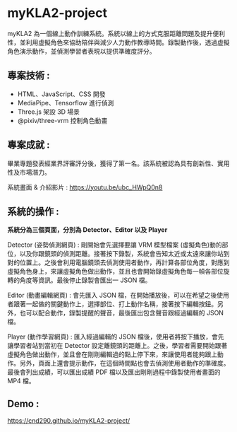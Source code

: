 # myKLA2-project
myKLA2 為一個線上動作訓練系統。系統以線上的方式克服距離問題及提升便利性，並利用虛擬角色來協助陪伴與減少人力動作教導時間。錄製動作後，透過虛擬角色演示動作，並偵測學習者表現以提供準確度評分。

## 專案技術 :
- HTML、JavaScript、CSS 開發
- MediaPipe、Tensorflow 進行偵測
- Three.js 架設 3D 場景
- @pixiv/three-vrm 控制角色動畫

## 專案成就 :
畢業專題發表經業界評審評分後，獲得了第一名。該系統被認為具有創新性、實用性及市場潛力。 

系統畫面 & 介紹影片 : https://youtu.be/ubc_HWpQ0n8

## 系統的操作 :
**系統分為三個頁面，分別為 Detector、Editor 以及 Player**

Detector (姿勢偵測網頁) : 剛開始會先選擇要讓 VRM 模型檔案 (虛擬角色)動的部位，以及你跟鏡頭的偵測距離。接著按下錄製，系統會告知太近或太遠來讓你站到對的位置上。之後會利用電腦鏡頭去偵測使用者動作，再計算各部位角度，對應到虛擬角色身上，來讓虛擬角色做出動作，並且也會開始錄虛擬角色每一幀各部位旋轉的角度等資訊。最後停止錄製會匯出一 JSON 檔。

Editor (動畫編輯網頁) : 會先匯入 JSON 檔，在開始播放後，可以在希望之後使用者跟著一起做的關鍵動作上，選擇部位、打上動作名稱，接著按下編輯按鈕。另外，也可以配合動作，錄製提醒的聲音，最後匯出包含聲音跟經過編輯的 JSON 檔。

Player (動作學習網頁) : 匯入經過編輯的 JSON 檔後，使用者將按下播放，會先讓學習者站到當初在 Detector 設定離鏡頭的距離上。之後，學習者需要開始跟著虛擬角色做出動作，並且會在剛剛編輯過的點上停下來，來讓使用者能夠跟上動作。另外，頁面上還會提示動作，在這個時間點也會去偵測使用者動作的準確度。最後會列出成績，可以匯出成績 PDF 檔以及匯出剛剛過程中錄製使用者畫面的 MP4 檔。
## Demo :
https://cnd290.github.io/myKLA2-project/
